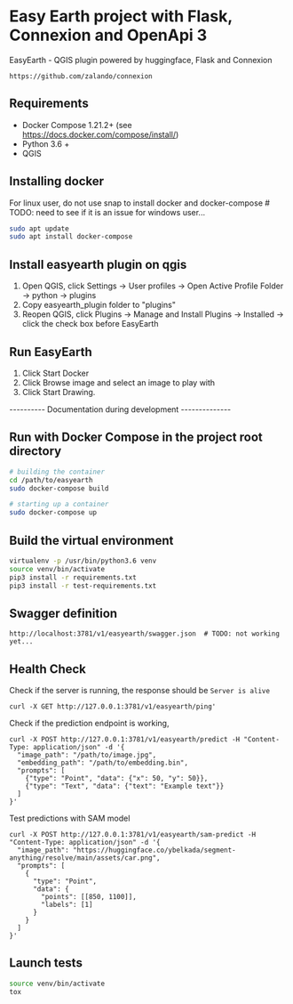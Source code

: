 # Easy Earth project with Flask, Connexion and OpenApi 3


EasyEarth - QGIS plugin powered by huggingface, Flask and Connexion

```http
https://github.com/zalando/connexion
```

## Requirements

* Docker Compose 1.21.2+ (see https://docs.docker.com/compose/install/)
* Python 3.6 +
* QGIS

## Installing docker

For linux user, do not use snap to install docker and docker-compose  # TODO: need to see if it is an issue for windows user...
```bash
sudo apt update
sudo apt install docker-compose
```

## Install easyearth plugin on qgis
1. Open QGIS, click Settings -> User profiles -> Open Active Profile Folder -> python -> plugins
2. Copy easyearth_plugin folder to "plugins"
3. Reopen QGIS, click Plugins -> Manage and Install Plugins -> Installed -> click the check box before EasyEarth

## Run EasyEarth
1. Click Start Docker
2. Click Browse image and select an image to play with 
3. Click Start Drawing.


---------- Documentation during development --------------
## Run with Docker Compose in the project root directory

```bash
# building the container
cd /path/to/easyearth
sudo docker-compose build

# starting up a container
sudo docker-compose up
```

## Build the virtual environment

```bash
virtualenv -p /usr/bin/python3.6 venv
source venv/bin/activate
pip3 install -r requirements.txt
pip3 install -r test-requirements.txt
```

## Swagger definition

```http
http://localhost:3781/v1/easyearth/swagger.json  # TODO: not working yet...
```

## Health Check

Check if the server is running, the response should be `Server is alive`
```
curl -X GET http://127.0.0.1:3781/v1/easyearth/ping'

```

Check if the prediction endpoint is working, 
```
curl -X POST http://127.0.0.1:3781/v1/easyearth/predict -H "Content-Type: application/json" -d '{
  "image_path": "/path/to/image.jpg",
  "embedding_path": "/path/to/embedding.bin",
  "prompts": [
    {"type": "Point", "data": {"x": 50, "y": 50}},
    {"type": "Text", "data": {"text": "Example text"}}
  ]
}'

```

Test predictions with SAM model
```
curl -X POST http://127.0.0.1:3781/v1/easyearth/sam-predict -H "Content-Type: application/json" -d '{
  "image_path": "https://huggingface.co/ybelkada/segment-anything/resolve/main/assets/car.png",
  "prompts": [
    {
      "type": "Point",
      "data": {
        "points": [[850, 1100]],
        "labels": [1]
      }
    }
  ]
}'

```

## Launch tests

```bash
source venv/bin/activate
tox
```